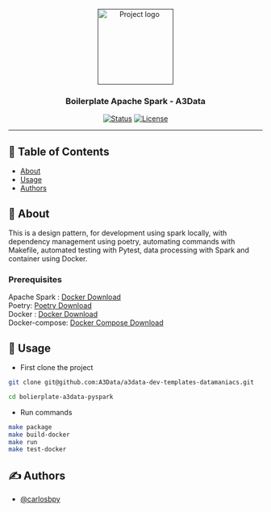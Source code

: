 <p align="center">
  <a href="" rel="noopener">
 <img height=150px src="https://miro.medium.com/max/1024/0*SXvexwZvryFczrIG.png" alt="Project logo"></a>
</p>

<h3 align="center"> Boilerplate Apache Spark - A3Data</h3>

<div align="center">

[![Status](https://img.shields.io/badge/status-active-success.svg)]()
[![License](https://img.shields.io/badge/license-MIT-blue.svg)](/LICENSE)

</div>

---

## 📝 Table of Contents

- [About](#about)
- [Usage](#usage)
- [Authors](#authors)

## 🧐 About <a name = "about"></a>

This is a design pattern, for development using spark locally, with dependency management using poetry, automating commands with Makefile, automated testing with Pytest, data processing with Spark and container using Docker.


### Prerequisites

Apache Spark : [Docker Download](https://spark.apache.org/) \
Poetry: [Poetry Download](https://python-poetry.org/docs/) \
Docker : [Docker Download](https://www.docker.com/products/docker-desktop) \
Docker-compose: [Docker Compose Download](https://docs.docker.com/compose/install/)


## 🎈 Usage <a name="usage"></a>

- First clone the project
```bash
git clone git@github.com:A3Data/a3data-dev-templates-datamaniacs.git

cd bolierplate-a3data-pyspark
```
- Run commands
```bash
make package
make build-docker
make run
make test-docker
```

## ✍️ Authors <a name = "authors"></a>

- [@carlosbpy](https://github.com/carlosbpy)